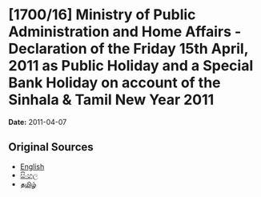 # [1700/16] Ministry of Public Administration and Home Affairs - Declaration of the Friday 15th April, 2011 as Public Holiday and a Special Bank Holiday on account of the Sinhala & Tamil New Year 2011

**Date:** 2011-04-07

## Original Sources

- [English](https://documents.gov.lk/view/extra-gazettes/2011/4/1700-16_E.pdf)
- [සිංහල](https://documents.gov.lk/view/extra-gazettes/2011/4/1700-16_S.pdf)
- [தமிழ்](https://documents.gov.lk/view/extra-gazettes/2011/4/1700-16_T.pdf)
